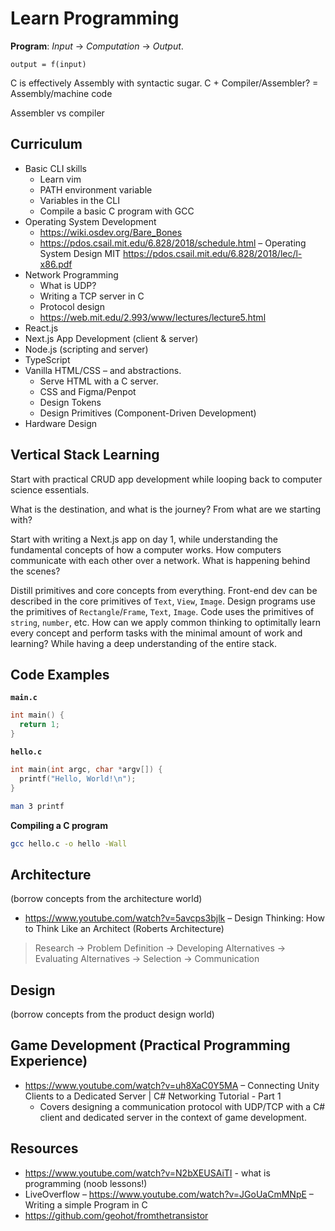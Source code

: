 # Learn Programming

**Program**: *Input* -> *Computation* -> *Output*.

```
output = f(input)
```

C is effectively Assembly with syntactic sugar. C + Compiler/Assembler? = Assembly/machine code

Assembler vs compiler

## Curriculum

- Basic CLI skills
  - Learn vim
  - PATH environment variable
  - Variables in the CLI
  - Compile a basic C program with GCC
- Operating System Development
  - https://wiki.osdev.org/Bare_Bones
  - https://pdos.csail.mit.edu/6.828/2018/schedule.html – Operating System Design MIT https://pdos.csail.mit.edu/6.828/2018/lec/l-x86.pdf
- Network Programming
  - What is UDP? 
  - Writing a TCP server in C
  - Protocol design
  - https://web.mit.edu/2.993/www/lectures/lecture5.html
- React.js
- Next.js App Development (client & server)
- Node.js (scripting and server)
- TypeScript
- Vanilla HTML/CSS – and abstractions.
  - Serve HTML with a C server.
  - CSS and Figma/Penpot
  - Design Tokens
  - Design Primitives (Component-Driven Development)
- Hardware Design

## Vertical Stack Learning

Start with practical CRUD app development while looping back to computer science essentials.

What is the destination, and what is the journey? From what are we starting with?

Start with writing a Next.js app on day 1, while understanding the fundamental concepts of how a computer works. How computers communicate with each other over a network. What is happening behind the scenes?

Distill primitives and core concepts from everything. Front-end dev can be described in the core primitives of `Text`, `View`, `Image`. Design programs use the primitives of `Rectangle`/`Frame`, `Text`, `Image`. Code uses the primitives of `string`, `number`, etc. How can we apply common thinking to optimitally learn every concept and perform tasks with the minimal amount of work and learning? While having a deep understanding of the entire stack.

## Code Examples

**`main.c`**

```c
int main() {
  return 1;
}
```

**`hello.c`**

```c
int main(int argc, char *argv[]) {
  printf("Hello, World!\n");
}
```

```sh
man 3 printf
```


**Compiling a C program**

```sh
gcc hello.c -o hello -Wall
```

## Architecture

(borrow concepts from the architecture world)

- https://www.youtube.com/watch?v=5avcps3bjlk – Design Thinking: How to Think Like an Architect (Roberts Architecture)

> Research -> Problem Definition -> Developing Alternatives -> Evaluating Alternatives -> Selection -> Communication

## Design

(borrow concepts from the product design world)

## Game Development (Practical Programming Experience)

- https://www.youtube.com/watch?v=uh8XaC0Y5MA – Connecting Unity Clients to a Dedicated Server | C# Networking Tutorial - Part 1
  - Covers designing a communication protocol with UDP/TCP with a C# client and dedicated server in the context of game development.


## Resources

- https://www.youtube.com/watch?v=N2bXEUSAiTI - what is programming (noob lessons!)
- LiveOverflow – https://www.youtube.com/watch?v=JGoUaCmMNpE – Writing a simple Program in C
- https://github.com/geohot/fromthetransistor
